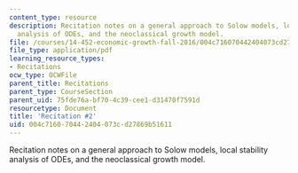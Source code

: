 ```yaml
---
content_type: resource
description: Recitation notes on a general approach to Solow models, local stability
  analysis of ODEs, and the neoclassical growth model.
file: /courses/14-452-economic-growth-fall-2016/004c716070442404073cd27869b51611_MIT14_452F16_rec2.pdf
file_type: application/pdf
learning_resource_types:
- Recitations
ocw_type: OCWFile
parent_title: Recitations
parent_type: CourseSection
parent_uid: 75fde76a-bf70-4c39-cee1-d31470f7591d
resourcetype: Document
title: 'Recitation #2'
uid: 004c7160-7044-2404-073c-d27869b51611
---
```

Recitation notes on a general approach to Solow models, local stability analysis of ODEs, and the neoclassical growth model.

